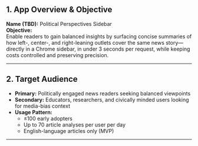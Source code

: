 ## 1. App Overview & Objective
**Name (TBD):** Political Perspectives Sidebar  
**Objective:**  
Enable readers to gain balanced insights by surfacing concise summaries of how left-, center-, and right-leaning outlets cover the same news story—directly in a Chrome sidebar, in under 3 seconds per request, while keeping costs controlled and preserving precision.

---

## 2. Target Audience
- **Primary:** Politically engaged news readers seeking balanced viewpoints  
- **Secondary:** Educators, researchers, and civically minded users looking for media-bias context  
- **Usage Pattern:**  
  - ≤100 early adopters  
  - Up to 70 article analyses per user per day  
  - English-language articles only (MVP)

---